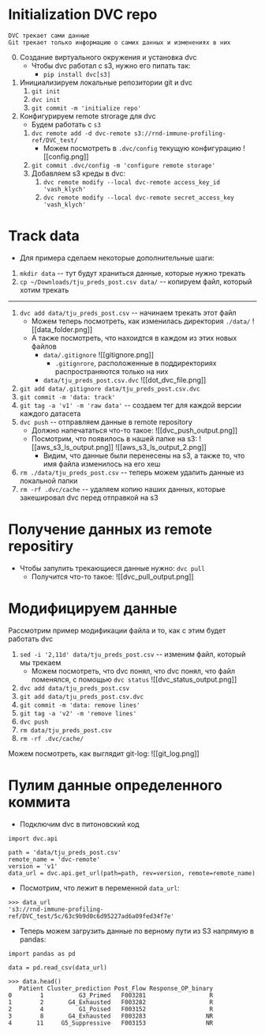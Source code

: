 # Initialization DVC repo

	DVC трекает сами данные
	Git трекает только информацию о самих данных и изменениях в них

0. Создание виртуального окружения и установка dvc
	* Чтобы dvc работал с s3, нужно его пипать так:
		* `pip install dvc[s3]`
1. Инициализируем локальные репозитории git и dvc
	1. `git init`
	2. `dvc init`
	3. `git commit -m 'initialize repo'`
2. Конфигурируем remote strorage для dvc
	* Будем работать с `s3`
	1. `dvc remote add -d dvc-remote s3://rnd-immune-profiling-ref/DVC_test/`
		* Можем посмотреть в `.dvc/config` текущую конфигурацию
			![[config.png]]
	2. `git commit .dvc/config -m 'configure remote storage'`
	3. Добавляем s3 креды в dvc:
		1. `dvc remote modify --local dvc-remote access_key_id 'vash_klych'`
		2. `dvc remote modify --local dvc-remote secret_access_key 'vash_klych'`


# Track data

* Для примера сделаем некоторые дополнительные шаги:
1. `mkdir data` -- тут будут храниться данные, которые нужно трекать
2. `cp ~/Downloads/tju_preds_post.csv data/` -- копируем файл, который хотим трекать
---
1. `dvc add data/tju_preds_post.csv` -- начинаем трекать этот файл
	* Можем теперь посмотреть, как изменилась директория `./data/`
		![[data_folder.png]]
	* А также посмотреть, что нахоидтся в каждом из этих новых файлов
		* `data/.gitignore`
			 ![[gitignore.png]]
			 * `.gitignrore`, расположенные в поддиректориях распространяются только на них
		* `data/tju_preds_post.csv.dvc`
			![[dot_dvc_file.png]]
2. `git add data/.gitignore data/tju_preds_post.csv.dvc`
3. `git commit -m 'data: track'`
4. `git tag -a 'v1' -m 'raw data'` -- создаем тег для каждой версии каждого датасета
5. `dvc push` -- отправляем данные в remote repository 
	* Должно напечататься что-то такое:
		![[dvc_push_output.png]]
	* Посмотрим, что появилось в нашей папке на s3:
		![[aws_s3_ls_output.png]]
		![[aws_s3_ls_output_2.png]]
		* Видим, что данные были перенесены на s3, а также то, что имя файла изменилось на его хеш
6. `rm ./data/tju_preds_post.csv` -- теперь можем удалить данные из локальной папки
7. `rm -rf .dvc/cache` -- удаляем копию наших данных, которые закешировал dvc перед отправкой на s3

# Получение данных из remote repositiry

* Чтобы запулить трекающиеся данные нужно:
	`dvc pull`
	* Получится что-то такое:
		![[dvc_pull_output.png]]

# Модифицируем данные

Рассмотрим пример модификации файла и то, как с этим будет работать dvc

1. `sed -i '2,11d' data/tju_preds_post.csv` -- изменим файл, который мы трекаем
	* Можем посмотреть, что dvc понял, что dvc понял, что файл поменялся, с помощью `dvc status`
		![[dvc_status_output.png]]
2. `dvc add data/tju_preds_post.csv`
3. `git add data/tju_preds_post.csv.dvc`
4. `git commit -m 'data: remove lines'`
5. `git tag -a 'v2' -m 'remove lines'`
6. `dvc push`
7. `rm data/tju_preds_post.csv`
8. `rm -rf .dvc/cache/`

Можем посмотреть, как выглядит git-log:
![[git_log.png]]

# Пулим данные определенного коммита

* Подключим dvc в питоновский код

```
import dvc.api

path = 'data/tju_preds_post.csv'
remote_name = 'dvc-remote'
version = 'v1'
data_url = dvc.api.get_url(path=path, rev=version, remote=remote_name)
```

* Посмотрим, что лежит в переменной `data_url`:
```
>>> data_url
's3://rnd-immune-profiling-ref/DVC_test/5c/63c9b9d0c6d95227ad6a09fed34f7e'
```

* Теперь можем загрузить данные по верному пути из S3 напрямую в pandas:
```
import pandas as pd

data = pd.read_csv(data_url)
```

```
>>> data.head()
   Patient Cluster_prediction Post_Flow Response_OP_binary
0        1          G3_Primed   F003281                  R
1        2       G4_Exhausted   F003282                  R
2        4          G1_Poised   F003152                  R
3        8       G4_Exhausted   F003283                 NR
4       11     G5_Suppressive   F003153                 NR
```


